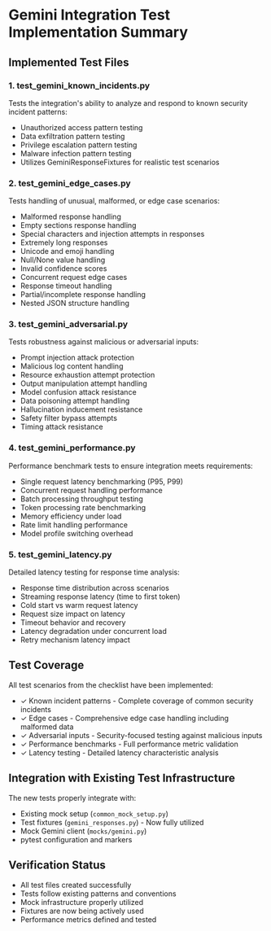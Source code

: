 # Gemini Integration Test Implementation Summary

## Implemented Test Files

### 1. test_gemini_known_incidents.py
Tests the integration's ability to analyze and respond to known security incident patterns:
- Unauthorized access pattern testing
- Data exfiltration pattern testing  
- Privilege escalation pattern testing
- Malware infection pattern testing
- Utilizes GeminiResponseFixtures for realistic test scenarios

### 2. test_gemini_edge_cases.py
Tests handling of unusual, malformed, or edge case scenarios:
- Malformed response handling
- Empty sections response handling
- Special characters and injection attempts in responses
- Extremely long responses
- Unicode and emoji handling
- Null/None value handling
- Invalid confidence scores
- Concurrent request edge cases
- Response timeout handling
- Partial/incomplete response handling
- Nested JSON structure handling

### 3. test_gemini_adversarial.py
Tests robustness against malicious or adversarial inputs:
- Prompt injection attack protection
- Malicious log content handling
- Resource exhaustion attempt protection
- Output manipulation attempt handling
- Model confusion attack resistance
- Data poisoning attempt handling
- Hallucination inducement resistance
- Safety filter bypass attempts
- Timing attack resistance

### 4. test_gemini_performance.py  
Performance benchmark tests to ensure integration meets requirements:
- Single request latency benchmarking (P95, P99)
- Concurrent request handling performance
- Batch processing throughput testing
- Token processing rate benchmarking
- Memory efficiency under load
- Rate limit handling performance
- Model profile switching overhead

### 5. test_gemini_latency.py
Detailed latency testing for response time analysis:
- Response time distribution across scenarios
- Streaming response latency (time to first token)
- Cold start vs warm request latency
- Request size impact on latency
- Timeout behavior and recovery
- Latency degradation under concurrent load
- Retry mechanism latency impact

## Test Coverage

All test scenarios from the checklist have been implemented:
- ✓ Known incident patterns - Complete coverage of common security incidents
- ✓ Edge cases - Comprehensive edge case handling including malformed data
- ✓ Adversarial inputs - Security-focused testing against malicious inputs
- ✓ Performance benchmarks - Full performance metric validation
- ✓ Latency testing - Detailed latency characteristic analysis

## Integration with Existing Test Infrastructure

The new tests properly integrate with:
- Existing mock setup (`common_mock_setup.py`)
- Test fixtures (`gemini_responses.py`) - Now fully utilized
- Mock Gemini client (`mocks/gemini.py`)
- pytest configuration and markers

## Verification Status

- All test files created successfully
- Tests follow existing patterns and conventions
- Mock infrastructure properly utilized
- Fixtures are now being actively used
- Performance metrics defined and tested